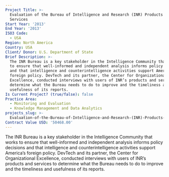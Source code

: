 ```yaml
---
Project Title: >-
  Evaluation of the Bureau of Intelligence and Research (INR) Products and
  Services
Start Year: '2013'
End Year: '2013'
ISO3 Code:
  - USA
Region: North America
Country: USA
Client/ Donor: U.S. Department of State
Brief Description: >-
  The INR Bureau is a key stakeholder in the Intelligence Community that works
  to ensure that well-informed and independent analysis informs policy decisions
  and that intelligence and counterintelligence activities support America’s
  foreign policy. DevTech and its partner, the Center for Organizational
  Excellence, conducted interviews with users of INR’s products and services to
  determine what the Bureau needs to do to improve and the timeliness and
  usefulness of its reports.
Is Current Project? (true/false): false
Practice Area:
  - Monitoring and Evaluation
  - Knowledge Management and Data Analytics
projects_slug: >-
  Evaluation-of-the-Bureau-of-Intelligence-and-Research-(INR)-Products-and-Services
Contract Value USD: '50468.00'
---
```

The INR Bureau is a key stakeholder in the Intelligence Community that works to ensure that well-informed and independent analysis informs policy decisions and that intelligence and counterintelligence activities support America’s foreign policy. DevTech and its partner, the Center for Organizational Excellence, conducted interviews with users of INR’s products and services to determine what the Bureau needs to do to improve and the timeliness and usefulness of its reports.